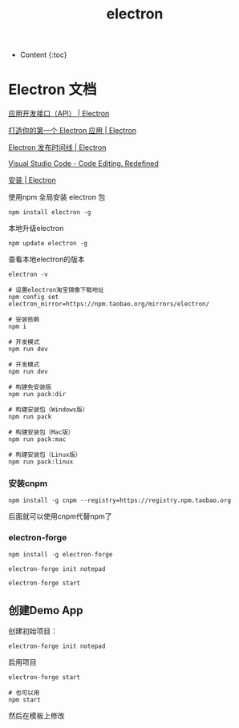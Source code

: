 ﻿---
layout:		post
category:	"JavaScript"
title:		"electron"
tags:		[JavaScript]
---
- Content
{:toc}
# Electron 文档

[应用开发接口（API） | Electron](https://www.electronjs.org/docs/api)



[打造你的第一个 Electron 应用 | Electron](https://www.electronjs.org/docs/tutorial/first-app)



[Electron 发布时间线 | Electron](https://www.electronjs.org/docs/tutorial/electron-timelines)



[Visual Studio Code - Code Editing. Redefined](https://code.visualstudio.com/)

[安装 | Electron](https://www.electronjs.org/docs/tutorial/installation)



使用npm 全局安装 electron 包

```
npm install electron -g
```

本地升级electron

```
npm update electron -g
```

查看本地electron的版本

```
electron -v
```



```
# 设置electron淘宝镜像下载地址
npm config set electron_mirror=https://npm.taobao.org/mirrors/electron/

# 安装依赖
npm i

# 开发模式
npm run dev
```



```
# 开发模式
npm run dev

# 构建免安装版
npm run pack:dir

# 构建安装包（Windows版）
npm run pack

# 构建安装包（Mac版）
npm run pack:mac

# 构建安装包（Linux版）
npm run pack:linux
```

### 安装cnpm

```
npm install -g cnpm --registry=https://registry.npm.taobao.org
```

后面就可以使用cnpm代替npm了



### electron-forge

```kotlin
npm install -g electron-forge

electron-forge init notepad

electron-forge start
```



## 创建Demo App 

创建初始项目：

```
electron-forge init notepad
```

启用项目

```undefined
electron-forge start

# 也可以用
npm start
```

然后在模板上修改